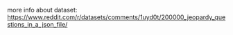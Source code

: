 more info about dataset: https://www.reddit.com/r/datasets/comments/1uyd0t/200000_jeopardy_questions_in_a_json_file/
